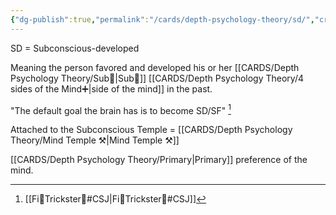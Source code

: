 ```yaml
---
{"dg-publish":true,"permalink":"/cards/depth-psychology-theory/sd/","created":"2023-01-12T14:07:09.318+01:00","updated":"2023-05-03T15:56:01.255+02:00"}
---
```



SD = Subconscious-developed

Meaning the person favored and developed his or her [[CARDS/Depth Psychology Theory/Sub🤸\|Sub🤸]] [[CARDS/Depth Psychology Theory/4 sides of the Mind➕\|side of the mind]] in the past. 

"The default goal the brain has is to become SD/SF" [^1]

[^1]: [[Fi🧭Trickster🤡#CSJ\|Fi🧭Trickster🤡#CSJ]]

Attached to the Subconscious Temple = [[CARDS/Depth Psychology Theory/Mind Temple ⚒️\|Mind Temple ⚒️]]

[[CARDS/Depth Psychology Theory/Primary\|Primary]] preference of the mind. 